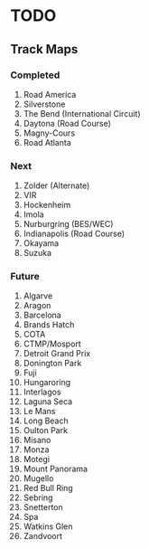 # TODO

## Track Maps

### Completed 

1. Road America
1. Silverstone
1. The Bend (International Circuit)
1. Daytona (Road Course)
1. Magny-Cours
1. Road Atlanta

### Next

1. Zolder (Alternate)
1. VIR
1. Hockenheim
1. Imola
1. Nurburgring (BES/WEC)
1. Indianapolis (Road Course)
1. Okayama
1. Suzuka

### Future

1. Algarve
1. Aragon
1. Barcelona
1. Brands Hatch
1. COTA
1. CTMP/Mosport
1. Detroit Grand Prix
1. Donington Park
1. Fuji
1. Hungaroring
1. Interlagos
1. Laguna Seca
1. Le Mans
1. Long Beach
1. Oulton Park
1. Misano
1. Monza
1. Motegi
1. Mount Panorama
1. Mugello
1. Red Bull Ring
1. Sebring
1. Snetterton
1. Spa
1. Watkins Glen
1. Zandvoort

